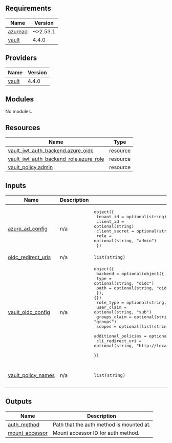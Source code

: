 <!-- BEGIN_TF_DOCS -->
## Requirements

| Name | Version |
|------|---------|
| <a name="requirement_azuread"></a> [azuread](#requirement\_azuread) | ~>2.53.1 |
| <a name="requirement_vault"></a> [vault](#requirement\_vault) | 4.4.0 |

## Providers

| Name | Version |
|------|---------|
| <a name="provider_vault"></a> [vault](#provider\_vault) | 4.4.0 |

## Modules

No modules.

## Resources

| Name | Type |
|------|------|
| [vault_jwt_auth_backend.azure_oidc](https://registry.terraform.io/providers/hashicorp/vault/4.4.0/docs/resources/jwt_auth_backend) | resource |
| [vault_jwt_auth_backend_role.azure_role](https://registry.terraform.io/providers/hashicorp/vault/4.4.0/docs/resources/jwt_auth_backend_role) | resource |
| [vault_policy.admin](https://registry.terraform.io/providers/hashicorp/vault/4.4.0/docs/resources/policy) | resource |

## Inputs

| Name | Description | Type | Default | Required |
|------|-------------|------|---------|:--------:|
| <a name="input_azure_ad_config"></a> [azure\_ad\_config](#input\_azure\_ad\_config) | n/a | <pre>object({<br>    tenant_id     = optional(string)<br>    client_id     = optional(string)<br>    client_secret = optional(string)<br>    role          = optional(string, "admin")<br>  })</pre> | `{}` | no |
| <a name="input_oidc_redirect_uris"></a> [oidc\_redirect\_uris](#input\_oidc\_redirect\_uris) | n/a | `list(string)` | `[]` | no |
| <a name="input_vault_oidc_config"></a> [vault\_oidc\_config](#input\_vault\_oidc\_config) | n/a | <pre>object({<br>    backend = optional(object({<br>      type = optional(string, "oidc")<br>      path = optional(string, "oidc")<br>    }), {})<br>    role_type           = optional(string, "oidc")<br>    user_claim          = optional(string, "sub")<br>    groups_claim        = optional(string, "groups")<br>    scopes              = optional(list(string), ["https://graph.microsoft.com/.default"])<br>    additional_policies = optional(list(string), [])<br>    cli_redirect_uri    = optional(string, "http://localhost:8250/oidc/callback")<br>  })</pre> | `{}` | no |
| <a name="input_vault_policy_names"></a> [vault\_policy\_names](#input\_vault\_policy\_names) | n/a | `list(string)` | <pre>[<br>  "admin"<br>]</pre> | no |

## Outputs

| Name | Description |
|------|-------------|
| <a name="output_auth_method"></a> [auth\_method](#output\_auth\_method) | Path that the auth method is mounted at. |
| <a name="output_mount_accessor"></a> [mount\_accessor](#output\_mount\_accessor) | Mount accessor ID for auth method. |
<!-- END_TF_DOCS -->
